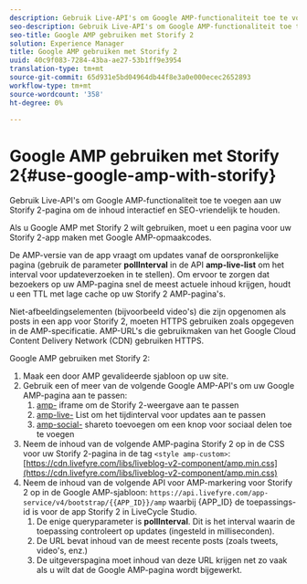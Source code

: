 ```yaml
---
description: Gebruik Live-API's om Google AMP-functionaliteit toe te voegen aan uw Storify 2-pagina om de inhoud interactief en SEO-vriendelijk te houden.
seo-description: Gebruik Live-API's om Google AMP-functionaliteit toe te voegen aan uw Storify 2-pagina om de inhoud interactief en SEO-vriendelijk te houden.
seo-title: Google AMP gebruiken met Storify 2
solution: Experience Manager
title: Google AMP gebruiken met Storify 2
uuid: 40c9f083-7284-43ba-ae27-53b1ff9e3954
translation-type: tm+mt
source-git-commit: 65d931e5bd04964db44f8e3a0e000ecec2652893
workflow-type: tm+mt
source-wordcount: '358'
ht-degree: 0%

---
```



# Google AMP gebruiken met Storify 2{#use-google-amp-with-storify}

Gebruik Live-API&#39;s om Google AMP-functionaliteit toe te voegen aan uw Storify 2-pagina om de inhoud interactief en SEO-vriendelijk te houden.

Als u Google AMP met Storify 2 wilt gebruiken, moet u een pagina voor uw Storify 2-app maken met Google AMP-opmaakcodes.

De AMP-versie van de app vraagt om updates vanaf de oorspronkelijke pagina (gebruik de parameter **pollInterval** in de API **amp-live-list** om het interval voor updateverzoeken in te stellen). Om ervoor te zorgen dat bezoekers op uw AMP-pagina snel de meest actuele inhoud krijgen, houdt u een TTL met lage cache op uw Storify 2 AMP-pagina&#39;s.

Niet-afbeeldingselementen (bijvoorbeeld video&#39;s) die zijn opgenomen als posts in een app voor Storify 2, moeten HTTPS gebruiken zoals opgegeven in de AMP-specificatie. AMP-URL&#39;s die gebruikmaken van het Google Cloud Content Delivery Network (CDN) gebruiken HTTPS.

Google AMP gebruiken met Storify 2:

1. Maak een door AMP gevalideerde sjabloon op uw site.
1. Gebruik een of meer van de volgende Google AMP-API&#39;s om uw Google AMP-pagina aan te passen:
   1. [amp-](https://www.ampproject.org/docs/reference/components/amp-iframe) iframe om de Storify 2-weergave aan te passen
   1. [amp-live-](https://www.ampproject.org/docs/reference/components/amp-live-list) List om het tijdinterval voor updates aan te passen
   1. [amp-social-](https://www.ampproject.org/docs/reference/components/amp-social-share) shareto toevoegen om een knop voor sociaal delen toe te voegen
1. Neem de inhoud van de volgende AMP-pagina Storify 2 op in de CSS voor uw Storify 2-pagina in de tag `<style amp-custom>`: [https://cdn.livefyre.com/libs/liveblog-v2-component/amp.min.css](https://cdn.livefyre.com/libs/liveblog-v2-component/amp.min.css)
1. Neem de inhoud van de volgende API voor AMP-markering voor Storify 2 op in de Google AMP-sjabloon: `https://api.livefyre.com/app-service/v4/bootstrap/{{APP_ID}}/amp` waarbij {APP_ID} de toepassings-id is voor de app Storify 2 in LiveCycle Studio.
   1. De enige queryparameter is **pollInterval**. Dit is het interval waarin de toepassing controleert op updates (ingesteld in milliseconden).
   1. De URL bevat inhoud van de meest recente posts (zoals tweets, video&#39;s, enz.)
   1. De uitgeverspagina moet inhoud van deze URL krijgen net zo vaak als u wilt dat de Google AMP-pagina wordt bijgewerkt.
